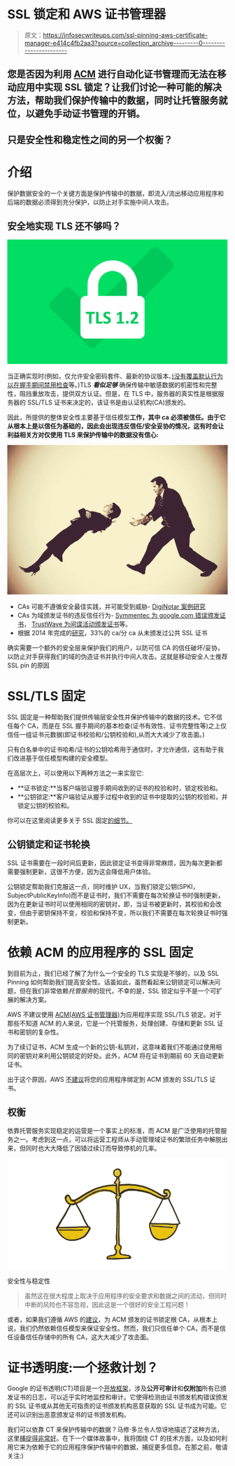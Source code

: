 # SSL 锁定和 AWS 证书管理器

> 原文：<https://infosecwriteups.com/ssl-pinning-aws-certificate-manager-e414c4fb2aa3?source=collection_archive---------0----------------------->

## 您是否因为利用 [ACM](https://docs.aws.amazon.com/acm/latest/userguide/acm-overview.html) 进行自动化证书管理而无法在移动应用中实现 SSL 锁定？让我们讨论一种可能的解决方法，帮助我们保护传输中的数据，同时让托管服务就位，以避免手动证书管理的开销。

## 只是安全性和稳定性之间的另一个权衡？

# 介绍

保护数据安全的一个关键方面是保护传输中的数据，即流入/流出移动应用程序和后端的数据必须得到充分保护，以防止对手实施中间人攻击。

## 安全地实现 TLS 还不够吗？

![](img/a798f86b9759fc3eb83ddd71b1bce0ab.png)

当正确实现时(例如，仅允许安全密码套件、最新的协议版本、[)没有覆盖默认行为以在握手期间禁用检查](https://wiki.sei.cmu.edu/confluence/pages/viewpage.action?pageId=87150715)等。)TLS ***看似足够*** 确保传输中敏感数据的机密性和完整性，阻挡重放攻击，提供双方认证。但是，在 TLS 中，服务器的真实性是根据服务器的 SSL/TLS 证书来决定的，该证书是由认证机构(CA)颁发的。

因此，所提供的整体安全性主要基于信任模型**工作，其中 ca 必须被信任。由于它从根本上是以信任为基础的，因此会出现违反信任/安全妥协的情况，这有时会让利益相关方对仅使用 TLS 来保护传输中的数据没有信心:**

![](img/b5b63ed2afb8bd6193f134a78a861eee.png)

*   CAs 可能不遵循安全最佳实践，并可能受到威胁- [DigiNotar 案例研究](https://www.itnews.com.au/news/diginotar-investigators-uncover-woeful-security-271685)
*   CAs 为域颁发证书的违反信任行为- [Symmentec 为 google.com 错误颁发证书](https://www.thesslstore.com/blog/symantec-re-issue-thousands-of-ssl-certificates-will-be-distrusted-tuesday/)， [TrustWave 为间谍活动颁发证书](https://www.computerworld.com/article/2501291/trustwave-admits-issuing-man-in-the-middle-digital-certificate--mozilla-debates-punishment.html)等。
*   根据 2014 年完成的[研究](https://www.youtube.com/watch?v=tJFfDOQT46k&t=1556s)，33%的 ca/分 ca 从未颁发过公共 SSL 证书

确实需要一个额外的安全层来保护我们的用户，以防可信 CA 的信任破坏/妥协，以防止对手获得我们的域的伪造证书并执行中间人攻击。这就是移动安全人士推荐 SSL pin 的原因

# SSL/TLS 固定

SSL 固定是一种帮助我们提供传输层安全性并保护传输中的数据的技术。它不信任每个 CA，而是在 SSL 握手期间的基本检查(证书有效性、证书完整性等)之上仅信任一组证书元数据(即证书校验和/公钥校验和),从而大大减少了攻击面。)

只有白名单中的证书哈希/证书的公钥哈希用于通信时，才允许通信，这有助于我们改进基于信任模型构建的安全模型。

在高层次上，可以使用以下两种方法之一来实现它:

*   **证书锁定:**当客户端验证握手期间收到的证书的校验和时，锁定校验和。
*   **公钥锁定:**客户端验证从握手过程中收到的证书中提取的公钥的校验和，并锁定公钥的校验和。

你可以在这里阅读更多关于 SSL 固定[的细节。](https://appmattus.medium.com/android-security-ssl-pinning-1db8acb6621e)

## 公钥锁定和证书轮换

SSL 证书需要在一段时间后更新，因此锁定证书变得非常麻烦，因为每次更新都需要强制更新，这很不方便，因为这会降低用户体验。

公钥锁定帮助我们克服这一点，同时维护 UX，当我们锁定公钥(SPKI，SubjectPublicKeyInfo)而不是证书时，我们不需要在每次轮换证书时强制更新，因为在更新证书时可以使用相同的密钥对，即，当证书被更新时，其校验和会改变，但由于密钥保持不变，校验和保持不变，所以我们不需要在每次轮换证书时强制更新。

# 依赖 ACM 的应用程序的 SSL 固定

到目前为止，我们已经了解了为什么一个安全的 TLS 实现是不够的，以及 SSL Pinning 如何帮助我们提高安全性。话虽如此，虽然看起来公钥锁定可以解决问题，但在我们非常依赖*托管服务*的现代，不幸的是，SSL 锁定似乎不是一个可扩展的解决方案。

AWS 不建议使用 [ACM(AWS 证书管理器)](https://docs.aws.amazon.com/acm/latest/userguide/acm-overview.html)为应用程序实现 SSL/TLS 锁定。对于那些不知道 ACM 的人来说，它是一个托管服务，处理创建、存储和更新 SSL 证书和密钥的复杂性。

为了续订证书，ACM 生成一个新的公钥-私钥对，这意味着我们不能通过使用相同的密钥对来利用公钥锁定的好处。此外，ACM 将在证书到期前 60 天自动更新证书。

出于这个原因，AWS [不建议](https://aws.amazon.com/premiumsupport/knowledge-center/pin-application-acm-certificate/)将您的应用程序绑定到 ACM 颁发的 SSL/TLS 证书。

## **权衡**

依靠托管服务实现稳定的运营是一个事实上的标准，而 ACM 是广泛使用的托管服务之一。考虑到这一点，可以将运营工程师从手动管理域证书的繁琐任务中解脱出来，但同时也大大降低了因错过续订而导致停机的几率。

![](img/811e96555ce9f28ddd9886091ce8f6c5.png)

安全性与稳定性

> 虽然这在很大程度上取决于应用程序的安全要求和数据之间的流动，但同时中断的风险也不容忽视，因此这是一个很好的安全工程问题！

或者，如果我们遵循 AWS 的[建议](https://aws.amazon.com/premiumsupport/knowledge-center/pin-application-acm-certificate/)，为 ACM 颁发的证书锁定根 CA，从根本上说，我们仍然依赖信任模型来保证安全性。然而，我们只信任单个 CA，而不是信任设备信任存储中的所有 CA，这大大减少了攻击面。

# 证书透明度:一个拯救计划？

Google 的证书透明(CT)项目是一个[开放框架](https://tools.ietf.org/html/rfc6962#section-2.1.3)，涉及**公开可审计**和**仅附加**所有已颁发证书的日志，可以近乎实时地监控和审计。它使得检测由证书颁发机构错误颁发的 SSL 证书或从其他无可指责的证书颁发机构恶意获取的 SSL 证书成为可能。它还可以识别出恶意颁发证书的证书颁发机构。

我们可以依靠 CT 来保护传输中的数据？马修·多兰令人惊讶地描述了这种方法，这里[捕捉得非常好](https://appmattus.medium.com/android-security-certificate-transparency-601c18157c44)。在下一个媒体故事中，我将围绕 CT 的技术方面，以及如何利用它来为依赖于它的应用程序保护传输中的数据，捕捉更多信息。在那之前，敬请关注:)
